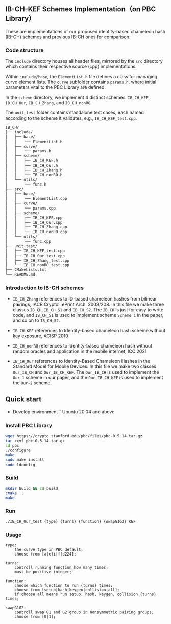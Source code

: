 ## IB-CH-KEF Schemes Implementation（on PBC Library）

These are implementations of our proposed identity-based chameleon hash (IB-CH) schemes and previous IB-CH ones for comparison.

### Code structure

The `include` directory houses all header files, mirrored by the `src` directory which contains their respective source (cpp) implementations.

Within `include/base`, the `ElementList.h` file defines a class for managing curve element lists. The `curve` subfolder contains `params.h`, where initial parameters vital to the PBC Library are defined.

In the `scheme` directory, we implement 4 distinct schemes: `IB_CH_KEF`, `IB_CH_Our`, `IB_CH_Zhang`, and `IB_CH_nonRO`.

The `unit_test` folder contains standalone test cases, each named according to the scheme it validates, e.g., `IB_CH_KEF_test.cpp`.

```bash
IB_CH/
├── include/
│   ├── base/
│   │   └── ElementList.h
│   ├── curve/
│   │   └── params.h
│   ├── scheme/
│   │   ├── IB_CH_KEF.h
│   │   ├── IB_CH_Our.h
│   │   ├── IB_CH_Zhang.h
│   │   └── IB_CH_nonRO.h
│   └── utils/
│       └── func.h
├── src/
│   ├── base/
│   │   └── ElementList.cpp
│   ├── curve/
│   │   └── params.cpp
│   ├── scheme/
│   │   ├── IB_CH_KEF.cpp
│   │   ├── IB_CH_Our.cpp
│   │   ├── IB_CH_Zhang.cpp
│   │   └── IB_CH_nonRO.cpp
│   └── utils/
│       └── func.cpp
├── unit_test/
│   ├── IB_CH_KEF_test.cpp
│   ├── IB_CH_Our_test.cpp
│   ├── IB_CH_Zhang_test.cpp
│   └── IB_CH_nonRO_test.cpp
├── CMakeLists.txt
└── README.md
```

### Introduction to IB-CH schemes

- `IB_CH_Zhang` references to ID-based chameleon hashes from bilinear pairings, IACR Cryptol. ePrint Arch. 2003/208. In this file we make three classes `IB_CH`, `IB_CH_S1` and `IB_CH_S2`. The `IB_CH` is just for easy to write code, and `IB_CH_S1` is used to implement scheme `Scheme 1` in the paper, and so on to `IB_CH_S2`.

- `IB_CH_KEF` references to Identity-based chameleon hash scheme without key exposure, ACISP 2010

- `IB_CH_nonRO` references to Identity-based chameleon hash without random oracles and application in the mobile internet, ICC 2021

- `IB_CH_Our` references to Identity-Based Chameleon Hashes in the Standard Model for Mobile Devices. In this file we make two classes `Our_IB_CH` and `Our_IB_CH_KEF`. The `Our_IB_CH` is used to implement the `Our-1` scheme in our paper, and the `Our_IB_CH_KEF` is used to implement the `Our-2` scheme.

## Quick start

- Develop environment：Ubuntu 20.04 and above

### Install PBC Library

```bash
wget https://crypto.stanford.edu/pbc/files/pbc-0.5.14.tar.gz
tar zxvf pbc-0.5.14.tar.gz
cd pbc
./configure
make
sudo make install
sudo ldconfig
```

### Build

```bash
mkdir build && cd build
cmake ..
make
```

### Run

```bash
./IB_CH_Our_test {type} {turns} {function} {swapG1G2} KEF
```

### Usage

```
type:
    the curve type in PBC default;
    choose from [a|e|i|f|d224];

turns:
    controll running function how many times;
    must be positive integer;

function:
    choose which function to run {turns} times;
    choose from [setup|hash|keygen|collision|all];
    if choose all means run setup, hash, keygen, collision {turns} times;
    
swapG1G2:
    controll swap G1 and G2 group in nonsymmetric pairing groups;
    choose from [0|1];
```

